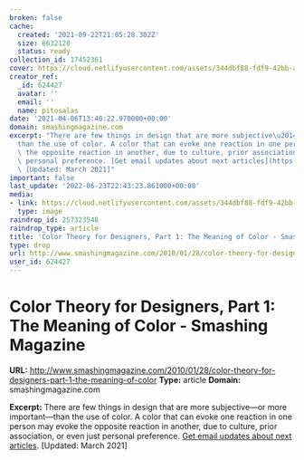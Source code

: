 ```yaml
---
broken: false
cache:
  created: '2021-09-22T21:05:28.302Z'
  size: 6632120
  status: ready
collection_id: 17452361
cover: https://cloud.netlifyusercontent.com/assets/344dbf88-fdf9-42bb-adb4-46f01eedd629/1b611976-9b91-4cc5-b3eb-a25749ab7b5b/colorstar.jpg
creator_ref:
  _id: 624427
  avatar: ''
  email: ''
  name: pitosalas
date: '2021-04-06T13:40:22.970000+00:00'
domain: smashingmagazine.com
excerpt: "There are few things in design that are more subjective\u2014or more important\u2014\
  than the use of color. A color that can evoke one reaction in one person may evoke\
  \ the opposite reaction in another, due to culture, prior association, or even just\
  \ personal preference. [Get email updates about next articles](https://www.smashingmagazine.com/the-smashing-newsletter/).\
  \ [Updated: March 2021]"
important: false
last_update: '2022-06-23T22:43:23.861000+00:00'
media:
- link: https://cloud.netlifyusercontent.com/assets/344dbf88-fdf9-42bb-adb4-46f01eedd629/1b611976-9b91-4cc5-b3eb-a25749ab7b5b/colorstar.jpg
  type: image
raindrop_id: 257323548
raindrop_type: article
title: 'Color Theory for Designers, Part 1: The Meaning of Color - Smashing Magazine'
type: drop
url: http://www.smashingmagazine.com/2010/01/28/color-theory-for-designers-part-1-the-meaning-of-color
user_id: 624427
---
```


# Color Theory for Designers, Part 1: The Meaning of Color - Smashing Magazine

**URL:** http://www.smashingmagazine.com/2010/01/28/color-theory-for-designers-part-1-the-meaning-of-color
**Type:** article
**Domain:** smashingmagazine.com

**Excerpt:** There are few things in design that are more subjective—or more important—than the use of color. A color that can evoke one reaction in one person may evoke the opposite reaction in another, due to culture, prior association, or even just personal preference. [Get email updates about next articles](https://www.smashingmagazine.com/the-smashing-newsletter/). [Updated: March 2021]
